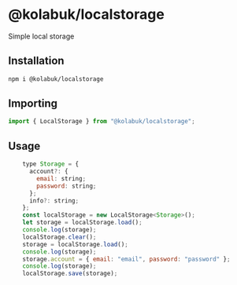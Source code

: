 # @kolabuk/localstorage

Simple local storage

## Installation

```bash
npm i @kolabuk/localstorage
```

## Importing

```javascript
import { LocalStorage } from "@kolabuk/localstorage";
```

## Usage

```javascript
    type Storage = {
      account?: {
        email: string;
        password: string;
      };
      info?: string;
    };
    const localStorage = new LocalStorage<Storage>();
    let storage = localStorage.load();
    console.log(storage);
    localStorage.clear();
    storage = localStorage.load();
    console.log(storage);
    storage.account = { email: "email", password: "password" };
    console.log(storage);
    localStorage.save(storage);
```
